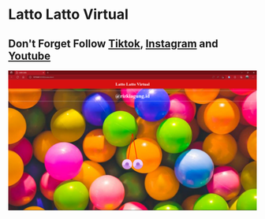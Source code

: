 # Latto Latto Virtual

## Don't Forget Follow [Tiktok](https://www.tiktok.com/@rizkiagungid), [Instagram](https://www.instagram.com/rizkiagung.id) and [Youtube](https://www.youtube.com/c/rizkiagungsentosa)

![Preview](/demo/ss.png)

